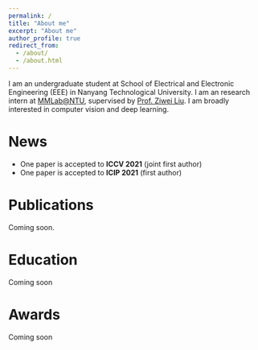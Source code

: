 ```yaml
---
permalink: /
title: "About me"
excerpt: "About me"
author_profile: true
redirect_from:
  - /about/
  - /about.html
---
```


I am an undergraduate student at School of Electrical and Electronic Engineering (EEE) in Nanyang Technological University. I am an research intern at [MMLab@NTU](https://www.mmlab-ntu.com), supervised by [Prof. Ziwei Liu](https://liuziwei7.github.io). I am broadly interested in computer vision and deep learning.


News
======
* One paper is accepted to **ICCV 2021** (joint first author)
* One paper is accepted to **ICIP 2021** (first author)

Publications
======
Coming soon.


Education
======
Coming soon

Awards
======
Coming soon
